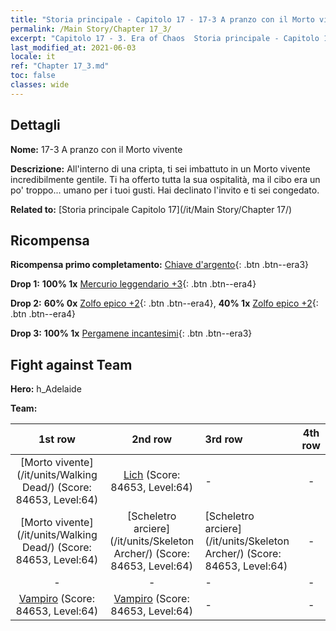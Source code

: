 ```yaml
---
title: "Storia principale - Capitolo 17 - 17-3 A pranzo con il Morto vivente"
permalink: /Main Story/Chapter 17_3/
excerpt: "Capitolo 17 - 3. Era of Chaos  Storia principale - Capitolo 17_3. 17-3 A pranzo con il Morto vivente"
last_modified_at: 2021-06-03
locale: it
ref: "Chapter 17_3.md"
toc: false
classes: wide
---
```


## Dettagli

 **Nome:** 17-3 A pranzo con il Morto vivente

 **Descrizione:** All'interno di una cripta, ti sei imbattuto in un Morto vivente incredibilmente gentile. Ti ha offerto tutta la sua ospitalità, ma il cibo era un po' troppo... umano per i tuoi gusti. Hai declinato l'invito e ti sei congedato.

 **Related to:** [Storia principale Capitolo 17](/it/Main Story/Chapter 17/)

## Ricompensa

 **Ricompensa primo completamento:** [Chiave d'argento](/ItemsIT/con_693/){: .btn .btn--era3}

 **Drop 1:** **100% 1x** [Mercurio leggendario +3](/ItemsIT/mat_56/){: .btn .btn--era4}

 **Drop 2:** **60% 0x** [Zolfo epico +2](/ItemsIT/mat_50/){: .btn .btn--era4}, **40% 1x** [Zolfo epico +2](/ItemsIT/mat_50/){: .btn .btn--era4}

 **Drop 3:** **100% 1x** [Pergamene incantesimi](/ItemsIT/con_694/){: .btn .btn--era3}


## Fight against Team
 **Hero:** h_Adelaide

 **Team:**


  | 1st row | 2nd row | 3rd row | 4th row |
  |:----:|:----:|:----|:----:|
  | [Morto vivente](/it/units/Walking Dead/) (Score: 84653, Level:64)  | [Lich](/it/units/Lich/) (Score: 84653, Level:64)  | - | - |
  | [Morto vivente](/it/units/Walking Dead/) (Score: 84653, Level:64)  | [Scheletro arciere](/it/units/Skeleton Archer/) (Score: 84653, Level:64)  | [Scheletro arciere](/it/units/Skeleton Archer/) (Score: 84653, Level:64)  | - |
  | - | - | - | - |
  | [Vampiro](/it/units/Vampire/) (Score: 84653, Level:64)  | [Vampiro](/it/units/Vampire/) (Score: 84653, Level:64)  | - | - |


